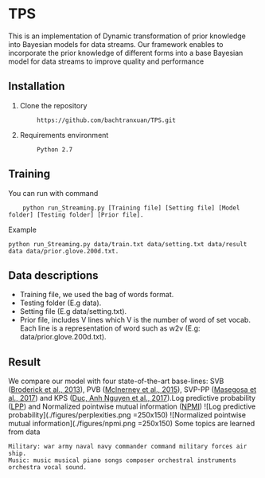 

# TPS
This is an implementation of Dynamic transformation of prior knowledge into Bayesian models for data streams. Our framework enables to incorporate the prior knowledge of different forms into a base Bayesian model for data streams to improve quality and performance
## Installation
1. Clone the repository
```
		https://github.com/bachtranxuan/TPS.git
``` 
2. Requirements environment
```
		Python 2.7
```
## Training
You can run with command
```
	python run_Streaming.py [Training file] [Setting file] [Model folder] [Testing folder] [Prior file].
```
Example
```
python run_Streaming.py data/train.txt data/setting.txt data/result data data/prior.glove.200d.txt.
```
## Data descriptions
*	Training file, we used the bag of words format.
*	Testing folder (E.g data).
*	Setting file (E.g data/setting.txt). 
*	Prior file, includes V lines which V is the number of word of set vocab. Each line is a representation of word such as w2v (E.g: data/prior.glove.200d.txt).

## Result
We compare our model with four state-of-the-art base-lines:
SVB ([Broderick et al., 2013](https://arxiv.org/pdf/1307.6769.pdf)), PVB ([McInerney et al.,  2015](https://arxiv.org/pdf/1507.05253.pdf)), SVP-PP ([Masegosa et al., 2017](http://proceedings.mlr.press/v70/masegosa17a/masegosa17a.pdf)) and KPS ([Duc, Anh Nguyen et al., 2017](https://link.springer.com/chapter/10.1007/978-3-319-57529-2_20)).Log predictive probability ([LPP](http://jmlr.org/papers/v14/hoffman13a.html))  and Normalized pointwise mutual information ([NPMI](https://www.aclweb.org/anthology/E14-1056/))
![Log predictive probability](./figures/perplexities.png =250x150)
![Normalized pointwise mutual information](./figures/npmi.png =250x150)
Some topics are learned from data
```
Military: war army naval navy commander command military forces air ship.
Music: music musical piano songs composer orchestral instruments orchestra vocal sound.
``` 
